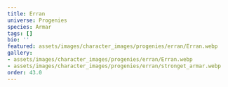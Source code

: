 ```yaml
---
title: Erran
universe: Progenies
species: Armar
tags: []
bio: ''
featured: assets/images/character_images/progenies/erran/Erran.webp
gallery:
- assets/images/character_images/progenies/erran/Erran.webp
- assets/images/character_images/progenies/erran/stronget_armar.webp
order: 43.0
---
```




